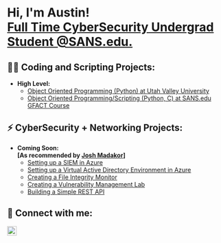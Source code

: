 <h1>Hi, I'm Austin! <br/>
<a href="https://www.sans.edu/cyber-security-programs/bachelors-degree/?msc=main-nav">Full Time CyberSecurity Undergrad Student @SANS.edu.</a></h1>

<h2>👨‍💻 Coding and Scripting Projects:</h2>

- <b>High Level:</b>
  - [Object Oriented Programming (Python) at Utah Valley University](https://github.com/vp0331/INFO1200-Assignments)
  - [Object Oriented Programming/Scripting (Python, C) at SANS.edu GFACT Course](https://github.com/ajordan-cyber/GFACTprojects)

<h2>⚡ CyberSecurity + Networking Projects:</h2>

- <b>Coming Soon: <br>[As recommended by <a href="https://www.youtube.com/watch?v=P9wz0Sted_I">Josh Madakor</a>]</b>
  - [Setting up a SIEM in Azure](https://www.youtube.com/watch?v=RoZeVbbZ0o0&list=PLqBeiU46hx1H--SNfTrohTOWeqkK-M2Y0&index=7)
  - [Setting up a Virtual Active Directory Environment in Azure](https://www.youtube.com/watch?v=MHsI8hJmggI&list=PLqBeiU46hx1H--SNfTrohTOWeqkK-M2Y0)
  - [Creating a File Integrity Monitor](https://www.youtube.com/watch?v=WJODYmk4ys8&list=PLqBeiU46hx1H--SNfTrohTOWeqkK-M2Y0&index=9)
  - [Creating a Vulnerability Management Lab](https://www.youtube.com/watch?v=lT6Px9zJM3s&list=PLqBeiU46hx1H--SNfTrohTOWeqkK-M2Y0&index=6)
  - [Building a Simple REST API](https://www.youtube.com/watch?v=IXzgjovXU94&list=PLqBeiU46hx1GcbdLMBdwMA8Hy4liGAWYf)


<h2> 🤳 Connect with me:</h2>

[<img align="left" alt="ajordancyber | LinkedIn" width="22px" src="https://cdn.jsdelivr.net/npm/simple-icons@v3/icons/linkedin.svg" />][linkedin]

[linkedin]: https://linkedin.com/in/ajordancyber

<!--
**ajordan-cyber/ajordan-cyber** is a ✨ _special_ ✨ repository because its `README.md` (this file) appears on your GitHub profile.

Here are some ideas to get you started:

- 🔭 I’m currently working on ...
- 🌱 I’m currently learning ...
- 👯 I’m looking to collaborate on ...
- 🤔 I’m looking for help with ...
- 💬 Ask me about ...
- 📫 How to reach me: ...
- 😄 Pronouns: ...
- ⚡ Fun fact: ...
-->
